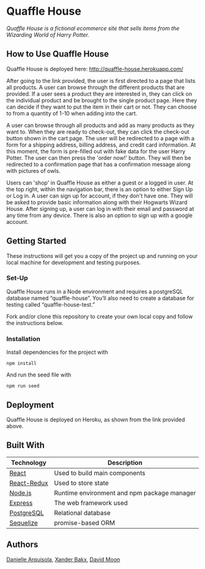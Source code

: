 # Quaffle House
_Quaffle House is a fictional ecommerce site that sells items from the Wizarding World of Harry Potter._

## How to Use Quaffle House 
Quaffle House is deployed here: http://quaffle-house.herokuapp.com/

After going to the link provided, the user is first directed to a page that lists all products. A user can browse through the different products that are provided. If a user sees a product they are interested in, they can click on the individual product and be brought to the single product page. Here they can decide if they want to put the item in their cart or not. They can choose to from a quantity of 1-10 when adding into the cart. 

A user can browse through all products and add as many products as they want to. When they are ready to check-out, they can click the check-out button shown in the cart page. The user will be redirected to a page with a form for a shipping address, billing address, and credit card information. At this moment, the form is pre-filled out with fake data for the user Harry Potter. The user can then press the 'order now!' button. They will then be redirected to a confirmation page that has a confirmation message along with pictures of owls. 

Users can 'shop' in Quaffle House as either a guest or a logged in user. At the top right, within the navigation bar, there is an option to either Sign Up or Log in. A user can sign up for account, if they don't have one. They will be asked to provide basic information along with their Hogwarts Wizard House. After signing up, a user can log in with their email and password at any time from any device. There is also an option to sign up with a google account. 

## Getting Started

These instructions will get you a copy of the project up and running on your local machine for development and testing purposes. 

### Set-Up

Quaffle House runs in a Node environment and requires a postgreSQL database named “quaffle-house”. You’ll also need to create a database for testing called “quaffle-house-test.”

Fork and/or clone this repository to create your own local copy and follow the instructions below.

### Installation

Install dependencies for the project with

```
npm install
```

And run the seed file with

```
npm run seed
```

## Deployment
Quaffle House is deployed on Heroku, as shown from the link provided above. 

## Built With

Technology | Description
------------ | -------------
[React](https://reactjs.org/) | Used to build main components
[React-Redux](https://react-redux.js.org/) | Used to store state
[Node.js](https://www.npmjs.com/) | Runtime environment and npm package manager
[Express](https://expressjs.com/) | The web framework used
[PostgreSQL](https://postgresapp.com/) | Relational database
[Sequelize](http://docs.sequelizejs.com/) | promise-based ORM 


## Authors 

[Danielle Arquisola](https://github.com/daniellearquisola), [Xander Bakx](https://github.com/xanderbakx), [David Moon](https://github.com/moondrek)
